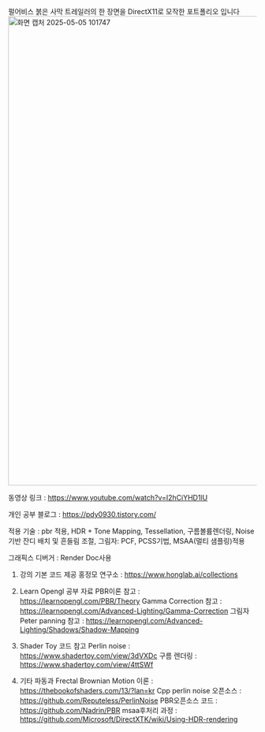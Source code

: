 펄어비스 붉은 사막 트레일러의 한 장면을 DirectX11로 모작한 포트폴리오 입니다
<img width="953" alt="화면 캡처 2025-05-05 101747" src="https://github.com/user-attachments/assets/662b69d9-9f4e-419c-8732-aa3b77327447" />
 

동영상 링크 : https://www.youtube.com/watch?v=I2hCiYHD1lU

개인 공부 블로그 : https://pdy0930.tistory.com/

적용 기술 : 
pbr 적용, 
HDR + Tone Mapping, 
Tessellation, 
구름볼륨렌더링, 
Noise 기반 잔디 배치 및 흔들림 조절, 
그림자: PCF, PCSS기법,
MSAA(멀티 샘플링)적용

그래픽스 디버거 : Render Doc사용



1) 강의 기본 코드 제공 
홍정모 연구소 : https://www.honglab.ai/collections

2) Learn Opengl 공부 자료
PBR이론 참고 : https://learnopengl.com/PBR/Theory
Gamma Correction 참고 : https://learnopengl.com/Advanced-Lighting/Gamma-Correction
그림자 Peter panning 참고 : https://learnopengl.com/Advanced-Lighting/Shadows/Shadow-Mapping

3) Shader Toy 코드 참고
Perlin noise : https://www.shadertoy.com/view/3dVXDc
구름 렌더링 : https://www.shadertoy.com/view/4ttSWf

4) 기타
파동과 Frectal Brownian Motion 이론 : https://thebookofshaders.com/13/?lan=kr
Cpp perlin noise 오픈소스 : https://github.com/Reputeless/PerlinNoise
PBR오픈소스 코드 : https://github.com/Nadrin/PBR
msaa후처리 과정  : https://github.com/Microsoft/DirectXTK/wiki/Using-HDR-rendering

